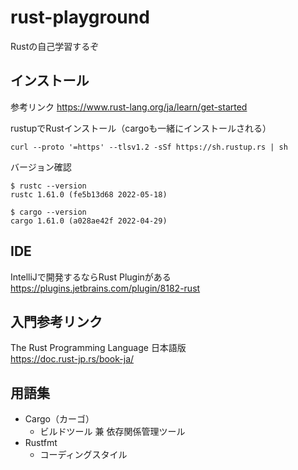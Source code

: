 # rust-playground

Rustの自己学習するぞ

## インストール

参考リンク https://www.rust-lang.org/ja/learn/get-started

rustupでRustインストール（cargoも一緒にインストールされる）
```
curl --proto '=https' --tlsv1.2 -sSf https://sh.rustup.rs | sh
```



バージョン確認

```
$ rustc --version
rustc 1.61.0 (fe5b13d68 2022-05-18)

$ cargo --version
cargo 1.61.0 (a028ae42f 2022-04-29)
```

## IDE
IntelliJで開発するならRust Pluginがある
https://plugins.jetbrains.com/plugin/8182-rust

## 入門参考リンク

The Rust Programming Language 日本語版  
https://doc.rust-jp.rs/book-ja/

## 用語集

- Cargo（カーゴ）
  - ビルドツール 兼 依存関係管理ツール
- Rustfmt
  - コーディングスタイル